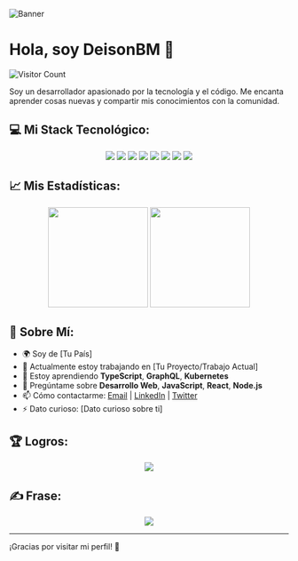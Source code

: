 ![Banner](https://your-banner-url.com/banner.png)

# Hola, soy DeisonBM 👋

![Visitor Count](https://komarev.com/ghpvc/?username=DeisonBM&color=brightgreen)

Soy un desarrollador apasionado por la tecnología y el código. Me encanta aprender cosas nuevas y compartir mis conocimientos con la comunidad.

## 💻 Mi Stack Tecnológico:
<p align="center">
  <img src="https://img.shields.io/badge/Next.js-black?style=for-the-badge&logo=next.js&logoColor=white"/>
  <img src="https://img.shields.io/badge/Svelte-%23f1413d.svg?&style=for-the-badge&logo=svelte&logoColor=white"/>
  <img src="https://img.shields.io/badge/Node.js-339933?style=for-the-badge&logo=nodedotjs&logoColor=white"/>
  <img src="https://img.shields.io/badge/JavaScript-%23F7DF1E.svg?&style=for-the-badge&logo=javascript&logoColor=black"/>
  <img src="https://img.shields.io/badge/TypeScript-%23007ACC.svg?&style=for-the-badge&logo=typescript&logoColor=white"/>
  <img src="https://img.shields.io/badge/AWS-%23FF9900.svg?&style=for-the-badge&logo=amazon-aws&logoColor=white"/>
  <img src="https://img.shields.io/badge/Google%20Cloud-%234285F4.svg?&style=for-the-badge&logo=google-cloud&logoColor=white"/>
  <img src="https://img.shields.io/badge/Docker-%230db7ed.svg?&style=for-the-badge&logo=docker&logoColor=white"/>
</p>

## 📈 Mis Estadísticas:
<p align="center">
  <img height="180em" src="https://github-readme-stats.vercel.app/api?username=DeisonBM&show_icons=true&theme=radical"/>
  <img height="180em" src="https://github-readme-stats.vercel.app/api/top-langs/?username=DeisonBM&layout=compact&theme=radical"/>
</p>

## 💬 Sobre Mí:
- 🌍 Soy de [Tu País]
- 🔭 Actualmente estoy trabajando en [Tu Proyecto/Trabajo Actual]
- 🌱 Estoy aprendiendo **TypeScript**, **GraphQL**, **Kubernetes**
- 💬 Pregúntame sobre **Desarrollo Web**, **JavaScript**, **React**, **Node.js**
- 📫 Cómo contactarme: [Email](mailto:tu-email@gmail.com) | [LinkedIn](https://www.linkedin.com/in/tu-perfil) | [Twitter](https://twitter.com/tu-usuario)
- ⚡ Dato curioso: [Dato curioso sobre ti]

## 🏆 Logros:
<p align="center">
  <img src="https://github-profile-trophy.vercel.app/?username=DeisonBM&theme=darkhub"/>
</p>

## ✍️ Frase:
<p align="center">
  <img src="https://quotes-github-readme.vercel.app/api?type=horizontal&theme=radical"/>
</p>

---

¡Gracias por visitar mi perfil! 🚀
